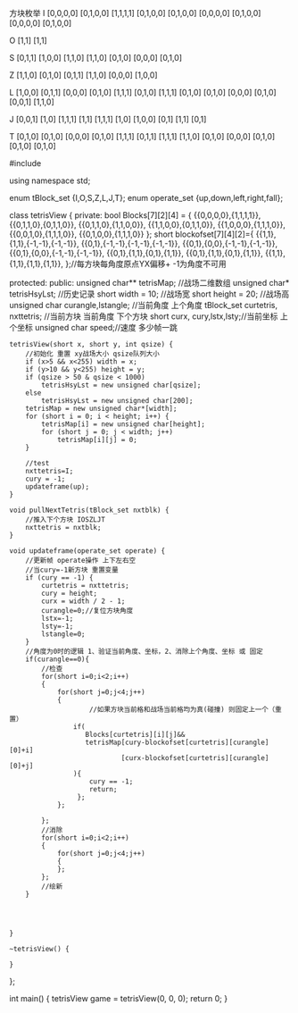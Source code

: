 方块枚举
I	[0,0,0,0]	[0,1,0,0]
    [1,1,1,1]	[0,1,0,0]   [0,1,0,0]
    [0,0,0,0]	[0,1,0,0]
    [0,0,0,0]	[0,1,0,0]

O	[1,1]
    [1,1]

S	[0,1,1]	[1,0,0]
    [1,1,0]	[1,1,0]     [0,1,0]
    [0,0,0] [0,1,0]

Z	[1,1,0]	[0,1,0]
    [0,1,1]	[1,1,0]
    [0,0,0] [1,0,0]

L	[1,0,0]	[0,1,1]	[0,0,0]	[0,1,0]
    [1,1,1]	[0,1,0]	[1,1,1]	[0,1,0]   [0,1,0]
    [0,0,0] [0,1,0]	[0,0,1]	[1,1,0]

J	[0,0,1]	[1,0]	[1,1,1]	[1,1]
    [1,1,1]	[1,0]	[1,0,0]	[0,1]
            [1,1]			[0,1]

T	[0,1,0] [0,1,0]	[0,0,0]	[0,1,0]
    [1,1,1]	[0,1,1]	[1,1,1]	[1,1,0]   [0,1,0]
    [0,0,0] [0,1,0]	[0,1,0]	[0,1,0]

#include <iostream>

using namespace std;

enum tBlock_set {I,O,S,Z,L,J,T};
enum operate_set {up,down,left,right,fall};

class tetrisView {
private:
	bool Blocks[7][2][4] = {
							{{0,0,0,0},{1,1,1,1}},
							{{0,1,1,0},{0,1,1,0}},
							{{0,1,1,0},{1,1,0,0}},
							{{1,1,0,0},{0,1,1,0}},
							{{1,0,0,0},{1,1,1,0}},
							{{0,0,1,0},{1,1,1,0}},
							{{0,1,0,0},{1,1,1,0}}
	};
	short blockofset[7][4][2]={
                            {{1,1},{1,1},{-1,-1},{-1,-1}},
                            {{0,1},{-1,-1},{-1,-1},{-1,-1}},
                            {{0,1},{0,0},{-1,-1},{-1,-1}},
                            {{0,1},{0,0},{-1,-1},{-1,-1}},
                            {{0,1},{1,1},{0,1},{1,1}},
                            {{0,1},{1,1},{0,1},{1,1}},
                            {{1,1},{1,1},{1,1},{1,1}},
	};//每方块每角度原点YX偏移+ -1为角度不可用

protected:
public:
	unsigned char** tetrisMap; //战场二维数组
	unsigned char*	tetrisHsyLst; //历史记录
	short width = 10; //战场宽
	short height = 20; //战场高
	unsigned char curangle,lstangle; //当前角度 上个角度
	tBlock_set curtetris, nxttetris; //当前方块 当前角度 下个方块
	short curx, cury,lstx,lsty;//当前坐标 上个坐标
	unsigned char speed;//速度 多少帧一跳

	tetrisView(short x, short y, int qsize) {
		//初始化 重置 xy战场大小 qsize队列大小
		if (x>5 && x<255) width = x;
		if (y>10 && y<255) height = y;
		if (qsize > 50 & qsize < 1000)
			tetrisHsyLst = new unsigned char[qsize];
		else
			tetrisHsyLst = new unsigned char[200];
		tetrisMap = new unsigned char*[width];
		for (short i = 0; i < height; i++) {
			tetrisMap[i] = new unsigned char[height];
			for (short j = 0; j < width; j++)
				tetrisMap[i][j] = 0;
		}

		//test
		nxttetris=I;
		cury = -1;
		updateframe(up);
	}

	void pullNextTetris(tBlock_set nxtblk) {
		//推入下个方块 IOSZLJT
		nxttetris = nxtblk;
	}

	void updateframe(operate_set operate) {
		//更新帧 operate操作 上下左右空
		//当cury=-1新方块 重置变量
		if (cury == -1) {
			curtetris = nxttetris;
			cury = height;
			curx = width / 2 - 1;
			curangle=0;//复位方块角度
			lstx=-1;
			lsty=-1;
			lstangle=0;
		}
		//角度为0时的逻辑 1、验证当前角度、坐标，2、消除上个角度、坐标 或 固定
		if(curangle==0){
            //检查
            for(short i=0;i<2;i++)
            {
                for(short j=0;j<4;j++)
                {
                        //如果方块当前格和战场当前格均为真(碰撞) 则固定上一个（重置）
                    if(
                       Blocks[curtetris][i][j]&&
                       tetrisMap[cury-blockofset[curtetris][curangle][0]+i]
                                [curx-blockofset[curtetris][curangle][0]+j]
                    ){
                        cury == -1;
                        return;
                     };
                };

            };
            //消除
            for(short i=0;i<2;i++)
            {
                for(short j=0;j<4;j++)
                {
                };
            };
			//绘新
		}




	}

	~tetrisView() {

	}
};

int main()
{
	tetrisView game = tetrisView(0, 0, 0);
	return 0;
}
